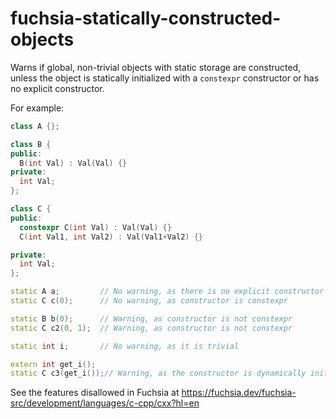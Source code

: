 # fuchsia-statically-constructed-objects

Warns if global, non-trivial objects with static storage are
constructed, unless the object is statically initialized with a
`constexpr` constructor or has no explicit constructor.

For example:

```c++
class A {};

class B {
public:
  B(int Val) : Val(Val) {}
private:
  int Val;
};

class C {
public:
  constexpr C(int Val) : Val(Val) {}
  C(int Val1, int Val2) : Val(Val1+Val2) {}

private:
  int Val;
};

static A a;         // No warning, as there is no explicit constructor
static C c(0);      // No warning, as constructor is constexpr

static B b(0);      // Warning, as constructor is not constexpr
static C c2(0, 1);  // Warning, as constructor is not constexpr

static int i;       // No warning, as it is trivial

extern int get_i();
static C c3(get_i());// Warning, as the constructor is dynamically initialized
```

See the features disallowed in Fuchsia at
<https://fuchsia.dev/fuchsia-src/development/languages/c-cpp/cxx?hl=en>

